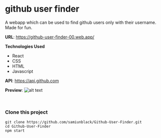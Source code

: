 # github user finder

A webapp which can be used to find github users only with their username. Made for fun.

**URL**: https://github-user-finder-00.web.app/

**Technologies Used**
- React
- CSS
- HTML
- Javascript


**API**: https://api.github.com


**Preview**:
![alt text](https://github.com/samiunblack/github/main/preview.png)

<br/>

### **Clone this project**
 ```
 git clone https://github.com/samiunblack/Github-User-Finder.git
 cd Github-User-Finder
 npm start
 ```
